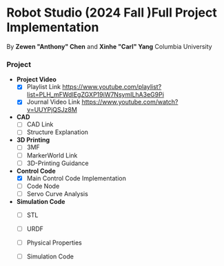 # Robot Studio (2024 Fall )Full Project Implementation
By **Zewen "Anthony" Chen** and **Xinhe "Carl" Yang** Columbia University


### Project 
- **Project Video**
  - [x] Playlist Link https://www.youtube.com/playlist?list=PLH_mFWdIEgZGXP19iW7NsymILhA3eG9Pi
  - [x] Journal Video Link https://www.youtube.com/watch?v=UUYPjQSJz8M
- **CAD**
  - [ ] CAD Link
  - [ ] Structure Explanation

- **3D Printing**
  - [ ] 3MF
  - [ ] MarkerWorld Link
  - [ ] 3D-Printing Guidance

- **Control Code**
  - [x] Main Control Code Implementation
  - [ ] Code Node
  - [ ] Servo Curve Analysis

- **Simulation Code**
  - [ ] STL
  - [ ] URDF
  - [ ] Physical Properties
  - [ ] Simulation Code

